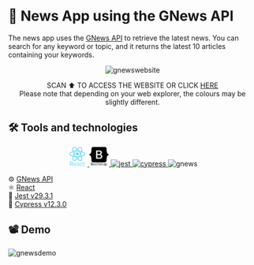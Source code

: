 # 📰 News App using the GNews API

The news app uses the [GNews API](https://gnews.io/) to retrieve the latest news. You can search for any keyword or topic, and it returns the latest 10 articles containing your keywords.

<div align="center">

![gnewswebsite](https://user-images.githubusercontent.com/78863735/217524110-03e7d40a-9d8b-45be-bbd7-b0c815fa9ba3.png)

SCAN ⬆️ TO ACCESS THE WEBSITE OR CLICK [HERE](https://incomparable-beignet-0fba0e.netlify.app/)  
Please note that depending on your web explorer, the colours may be slightly different.

</div>


## 🛠️ Tools and technologies 

<div align="center">
<a href="https://reactjs.org/" target="_blank" rel="noreferrer"> <img src="https://raw.githubusercontent.com/devicons/devicon/master/icons/react/react-original-wordmark.svg" alt="react" width="40" height="40"/> </a> <a href="https://getbootstrap.com" target="_blank" rel="noreferrer"> <img src="https://raw.githubusercontent.com/devicons/devicon/master/icons/bootstrap/bootstrap-plain-wordmark.svg" alt="bootstrap" width="40" height="40"/> </a>
<a href="https://jestjs.io" target="_blank" rel="noreferrer"> <img src="https://www.vectorlogo.zone/logos/jestjsio/jestjsio-icon.svg" alt="jest" width="40" height="40"/> </a> 
<a href="https://www.cypress.io" target="_blank" rel="noreferrer"> <img src="https://raw.githubusercontent.com/simple-icons/simple-icons/6e46ec1fc23b60c8fd0d2f2ff46db82e16dbd75f/icons/cypress.svg" alt="cypress" width="40" height="40"/> </a>
<img src="https://user-images.githubusercontent.com/78863735/217511837-3e799dfb-b811-43c1-a318-2ff87e301b85.png" alt="gnews" width="200" height="40"/>


</div>

⚙️ [GNews API](https://gnews.io/)  
⚛️ [React](https://reactjs.org/)  
🧪 [Jest v29.3.1](https://jestjs.io/docs/getting-started)  
📝 [Cypress v12.3.0](https://docs.cypress.io/guides/references/cypress-studio)  


## 📽️ Demo

![gnewsdemo](https://user-images.githubusercontent.com/78863735/217632111-77c475d8-8626-4c4e-978a-f1ee525dfb5e.gif)

